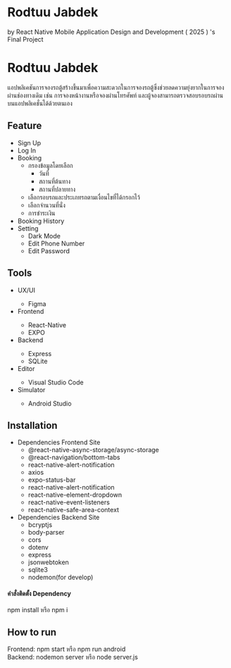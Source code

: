 ﻿# Rodtuu Jabdek
by React Native
Mobile Application Design and Development ( 2025 ) 's Final Project


<h1>Rodtuu Jabdek</h1>
<p>แอปพลิเคชันการจองรถตู้สร้างขึ้นมาเพื่อความสะดวกในการจองรถตู้ซึ่งช่วยลดความยุ่งยากในการจองผ่านช่องทางเดิม เช่น
    การจองหน้างานหรือจองผ่านโทรศัพท์ และผู้จองสามารถตรวจสอบรอบรถผ่านบนแอปพลิเคชั่นได้ด้วยตนเอง</p>

<h2>Feature</h2>
<ul>
    <li>Sign Up </li>
    <li>Log In</li>
    <li>
        Booking
        <ul>
            <li>กรองข้อมูลโดยเลือก
                <ul>
                    <li>วันที่</li>
                    <li>สถานที่ต้นทาง</li>
                    <li>สถานที่ปลายทาง</li>
                </ul>
            </li>
            <li>เลือกรอบรถและประเภทรถตามเงื่อนไขที่ได้กรอกไว้</li>
            <li>เลือกจำนวนที่นั่ง</li>
            <li>การชำระเงิน</li>
        </ul>
    </li>
    <li>Booking History</li>
    <li>
        Setting
        <ul>
            <li>Dark Mode</li>
            <li>Edit Phone Number</li>
            <li>Edit Password</li>
        </ul>
    </li>
</ul>


<h2>Tools</h2>
<ul>
    <li>UX/UI</li>
    <ul>
        <li>Figma</li>
    </ul>
    <li>Frontend</li>
    <ul>
        <li>React-Native</li>
        <li>EXPO</li>
    </ul>
    <li>Backend</li>
    <ul>
        <li>Express</li>
        <li>SQLite</li>
    </ul>
    <li>Editor</li>
    <ul>
        <li>Visual Studio Code</li>
    </ul>
    <li>Simulator</li>
    <ul>
        <li>Android Studio</li>
    </ul>
</ul>

<h2>Installation</h2>
<ul>
    <li>Dependencies Frontend Site
        <ul>
            <li>@react-native-async-storage/async-storage</li>
            <li>@react-navigation/bottom-tabs</li>
            <li>react-native-alert-notification</li>
            <li>axios</li>
            <li>expo-status-bar</li>
            <li>react-native-alert-notification</li>
            <li>react-native-element-dropdown</li>
            <li>react-native-event-listeners</li>
            <li>react-native-safe-area-context</li>
        </ul>
    </li>
    <li>Dependencies Backend Site
        <ul>
            <li>bcryptjs</li>
            <li>body-parser</li>
            <li>cors</li>
            <li>dotenv</li>
            <li>express</li>
            <li>jsonwebtoken</li>
            <li>sqlite3</li>
            <li>nodemon(for develop)</li>
        </ul>
    </li>
</ul>
<h4>คำสั่งติดตั้ง Dependency</h4>
<p>npm install หรือ npm i</p>


<h2>How to run</h2>
<p>
    Frontend: npm start หรือ npm run android<br>
    Backend: nodemon server หรือ node server.js
</p>
